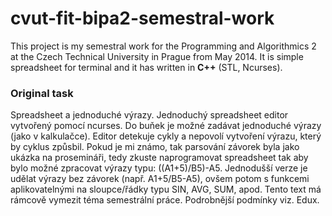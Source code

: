 # cvut-fit-bipa2-semestral-work
This project is my semestral work for the Programming and Algorithmics 2
at the Czech Technical University in Prague from May 2014.
It is simple spreadsheet for terminal and it has written in **C++** (STL, Ncurses).

### Original task
Spreadsheet a jednoduché výrazy. Jednoduchý spreadsheet editor vytvořený pomocí ncurses. Do buňek je možné zadávat jednoduché výrazy (jako v kalkulačce). Editor detekuje cykly a nepovolí vytvoření výrazu, který by cyklus způsbil. Pokud je mi známo, tak parsování závorek byla jako ukázka na prosemináři, tedy zkuste naprogramovat spreadsheet tak aby bylo možné zpracovat výrazy typu: ((A1+5)/B5)-A5. Jednodušší verze je udělat výrazy bez závorek (např. A1+5/B5-A5), ovšem potom s funkcemi aplikovatelnými na sloupce/řádky typu SIN, AVG, SUM, apod. Tento text má rámcově vymezit téma semestrální práce. Podrobnější podmínky viz. Edux.
